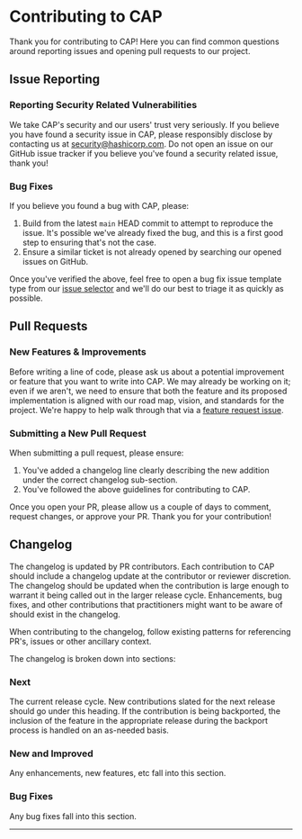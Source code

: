 # Contributing to CAP

Thank you for contributing to CAP! Here you can find common questions around
reporting issues and opening pull requests to our project.

## Issue Reporting
### Reporting Security Related Vulnerabilities

We take CAP's security and our users' trust very seriously. If you believe you
have found a security issue in CAP, please responsibly disclose by contacting us
at security@hashicorp.com. Do not open an issue on our GitHub issue tracker if
you believe you've found a security related issue, thank you!

### Bug Fixes

If you believe you found a bug with CAP, please:

1. Build from the latest `main` HEAD commit to attempt to reproduce the issue.
   It's possible we've already fixed the bug, and this is a first good step to
   ensuring that's not the case. 
1. Ensure a similar ticket is not already opened by searching our opened issues
   on GitHub. 


Once you've verified the above, feel free to open a bug fix issue template type
from our [issue selector](https://github.com/hashicorp/cap/issues/new/choose)
and we'll do our best to triage it as quickly as possible. 

## Pull Requests

### New Features & Improvements

Before writing a line of code, please ask us about a potential improvement or
feature that you want to write into CAP. We may already be working on it;
even if we aren't, we need to ensure that both the feature and its proposed
implementation is aligned with our road map, vision, and standards for the
project. We're happy to help walk through that via a [feature request
issue](https://github.com/hashicorp/cap/issues/new/choose).

### Submitting a New Pull Request

When submitting a pull request, please ensure:

1. You've added a changelog line clearly describing the new addition under the
   correct changelog sub-section. 
1. You've followed the above guidelines for contributing to CAP.

Once you open your PR, please allow us a couple of days to comment, request changes, or approve your PR. Thank you for your contribution!

## Changelog

The changelog is updated by PR contributors. Each contribution to CAP should
include a changelog update at the contributor or reviewer discretion. The
changelog should be updated when the contribution is large enough to warrant it
being called out in the larger release cycle. Enhancements, bug fixes, and other
contributions that practitioners might want to be aware of should exist in the
changelog. 

When contributing to the changelog, follow existing patterns for referencing
PR's, issues or other ancillary context. 

The changelog is broken down into sections:

### Next

The current release cycle. New contributions slated for the next release should
go under this heading. If the contribution is being backported, the inclusion of
the feature in the appropriate release during the backport process is handled
on an as-needed basis. 

### New and Improved

Any enhancements, new features, etc fall into this section. 

### Bug Fixes

Any bug fixes fall into this section.

****